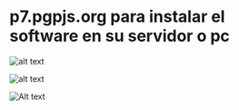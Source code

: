 #  p7.pgpjs.org para instalar el software en su servidor o pc

![alt text]([[http://url/to/img.png](https://p7.pgpjs.org/srcn/Screenshot2.png)]())


![alt text]([[http://url/to/img.png](https://p7.pgpjs.org/srcn/Screenshot1.png)]())



![Alt text]([url](https://p7.pgpjs.org/srcn/Screenshot1.png) "Title")
